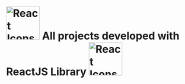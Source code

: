 # <img src="https://rawgit.com/gorangajic/react-icons/master/react-icons.svg" width="90" alt="React Icons"> All projects developed with ReactJS Library <img src="https://rawgit.com/gorangajic/react-icons/master/react-icons.svg" width="90" alt="React Icons">
